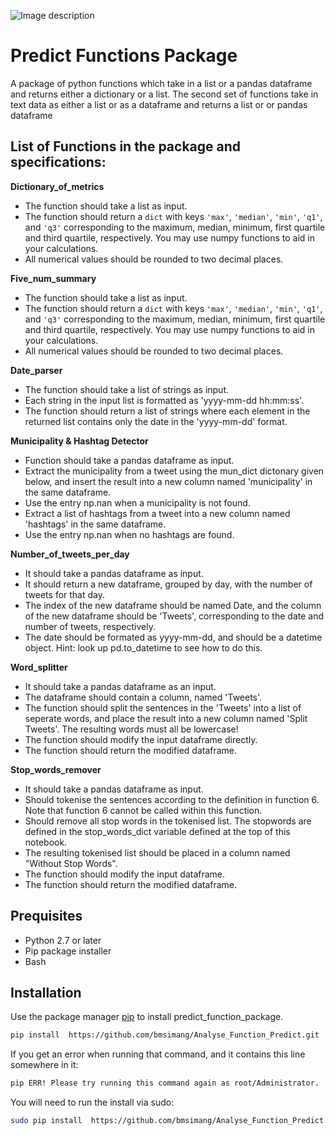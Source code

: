 ![Image description](link-to-image)
# Predict Functions Package

A package of python functions which take in a list or a pandas dataframe and returns either a dictionary
or a list. The second set of functions take in text data as either a list or as a dataframe and returns
a list or or pandas dataframe

## List of Functions in the package and specifications:

<b> Dictionary_of_metrics </b> <br/>
- The function should take a list as input.
- The function should return a `dict` with keys `'max'`, `'median'`, `'min'`, `'q1'`, and `'q3'` corresponding to the maximum, median, minimum, first quartile and third quartile, respectively. You may use numpy functions to aid in your calculations.
- All numerical values should be rounded to two decimal places.

<b> Five_num_summary </b> <br/>
- The function should take a list as input.
- The function should return a `dict` with keys `'max'`, `'median'`, `'min'`, `'q1'`, and `'q3'` corresponding to the maximum, median, minimum, first quartile and third quartile, respectively. You may use numpy functions to aid in your calculations.
- All numerical values should be rounded to two decimal places. 
  
<b> Date_parser </b> <br/>
- The function should take a list of strings as input.
- Each string in the input list is formatted as 'yyyy-mm-dd hh:mm:ss'.
- The function should return a list of strings where each element in the returned list contains only the date in the 'yyyy-mm-dd' format.

<b> Municipality & Hashtag Detector </b> <br/>
- Function should take a pandas dataframe as input.
- Extract the municipality from a tweet using the mun_dict dictonary given below, and insert the result into a new column named 'municipality' in the same dataframe.
- Use the entry np.nan when a municipality is not found.
- Extract a list of hashtags from a tweet into a new column named 'hashtags' in the same dataframe.
- Use the entry np.nan when no hashtags are found.

<b> Number_of_tweets_per_day </b> <br/>
- It should take a pandas dataframe as input.
- It should return a new dataframe, grouped by day, with the number of tweets for that day.
- The index of the new dataframe should be named Date, and the column of the new dataframe should be 'Tweets', corresponding to the date and number of tweets, respectively.
- The date should be formated as yyyy-mm-dd, and should be a datetime object. Hint: look up pd.to_datetime to see how to do this.

<b> Word_splitter </b> <br/>
- It should take a pandas dataframe as an input.
- The dataframe should contain a column, named 'Tweets'.
- The function should split the sentences in the 'Tweets' into a list of seperate words, and place the result into a new column named 'Split Tweets'. The resulting words must all be lowercase!
- The function should modify the input dataframe directly.
- The function should return the modified dataframe.

<b> Stop_words_remover </b> <br/>
- It should take a pandas dataframe as input.
- Should tokenise the sentences according to the definition in function 6. Note that function 6 cannot be called within this function.
- Should remove all stop words in the tokenised list. The stopwords are defined in the stop_words_dict variable defined at the top of this notebook.
- The resulting tokenised list should be placed in a column named "Without Stop Words".
- The function should modify the input dataframe.
- The function should return the modified dataframe.

## Prequisites
- Python 2.7 or later
- Pip package installer
- Bash

## Installation

Use the package manager [pip](https://pip.pypa.io/en/stable/) to install predict_function_package.

```bash
pip install  https://github.com/bmsimang/Analyse_Function_Predict.git
```

If you get an error when running that command, and it contains this line somewhere in it:

```bash
pip ERR! Please try running this command again as root/Administrator.
```

You will need to run the install via sudo:

```bash
sudo pip install  https://github.com/bmsimang/Analyse_Function_Predict.git
```



